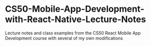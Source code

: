 # CS50-Mobile-App-Development-with-React-Native-Lecture-Notes
Lecture notes and class examples from the CS50 React Mobile App Development course with several of my own modifications
